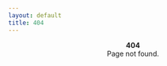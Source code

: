 ```yaml
---
layout: default
title: 404
---
```


<center> <b>404</b> </center>

<center> Page not found. </center>